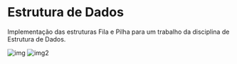 # Estrutura de Dados

Implementação das estruturas Fila e Pilha para um trabalho da disciplina de Estrutura de Dados.

![img](https://user-images.githubusercontent.com/7092619/45071525-0c7ab800-b0ad-11e8-9839-dd2939cf5456.JPG)
![img2](https://user-images.githubusercontent.com/7092619/45133411-7063b600-b16b-11e8-8476-d170f74a7bc9.jpg)
